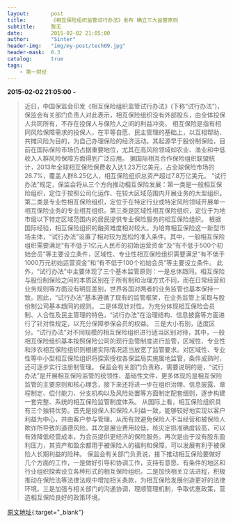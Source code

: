```yaml
---
layout:       post
title:        《相互保险组织监管试行办法》发布 确立三大监管原则
subtitle:     暂无
date:         2015-02-02 21:05:00
author:       "Sinter"
header-img:   "img/my-post/tech09.jpg"
header-mask:  0.3
catalog:      true
tags:
    - 第一财经
---
```


**2015-02-02 21:05:00**  **-**

> 近日，中国保监会印发《相互保险组织监管试行办法》(下称“试行办法”)，保监会有关部门负责人对此表示，相互保险组织没有外部股东，由全体投保人共同所有，不存在投保人与保险人之间的利益冲突。
相互保险是指有相同风险保障需求的投保人，在平等自愿、民主管理的基础上，以互相帮助、共摊风险为目的，为自己办理保险的经济活动。其起源早于股份制保险，目前在国际保险市场仍占据重要地位，尤其在高风险领域如农业、渔业和中低收入人群风险保障方面得到广泛应用。
据国际相互合作保险组织联盟统计，2013年全球相互保险保费收入达1.23万亿美元，占全球保险市场的26.7%，覆盖人群8.25亿人，相互保险组织总资产超过7.8万亿美元。
“试行办法”规定，保监会将从三个方向推动相互保险发展：第一类是一般相互保险组织，定位于按照公司化运作、在较大区域范围内开展业务的大型组织。第二类是专业性相互保险组织，定位于在特定行业或特定风险领域开展单一相互保险业务的专业相互组织。第三类是区域性相互保险组织，定位于为地市级以下特定区域范围内的居民提供专业保险服务的相互保险组织。
根据国际经验，相互保险组织的融资难度相对较大。为培育相互保险这一新型市场主体，“试行办法”设置了相对较为宽松的准入条件。其中，一般相互保险组织需要满足“有不低于1亿元人民币的初始运营资金”及“有不低于500个初始会员”等主要设立条件，区域性、专业性相互保险组织需要满足“有不低于1000万元初始运营资金”和“有不低于100个初始会员”等主要设立条件。
此外，“试行办法”中主要体现了三个基本监管原则：一是总体趋同。相互保险与股份制保险之间的本质区别在于所有制和治理方式不同，而在日常经营和业务规则等方面没有明显差别，世界各国对两者的业务监管也基本保持一致。因此，“试行办法”基本遵循了现有的监管框架，在业务监管上采取与股份制公司基本趋同的规则。
二是体现针对性。为充分体现相互保险会员制、人合性及民主管理的特色，“试行办法”在治理结构、信息披露等方面进行了针对性规定，以充分保障参保会员的权益。
三是大小有别，适度区分。“试行办法”对不同规模的相互保险组织进行适当区别对待，其中，一般相互保险组织基本按照保险公司的现行监管制度进行监管，区域性、专业性和涉农相互保险组织则根据实际情况适当放宽了监管要求。对区域性、专业性等中小型相互保险组织将探索授权各保监局实施属地监管，条件成熟时，还可逐步实行注册制管理。
保监会有关部门负责称，需要说明的是，“试行办法”是开展相互保险监管的统领性、基础性文件，更多体现的是相互保险监管的主要原则和核心理念，接下来还将进一步在组织治理、信息披露、章程制定、偿付能力、分支机构以及风险处置等方面制定配套细则，逐步构建一套完整、系统的相互保险监管制度体系。
从国际上看，相互保险组织具有三个独特优势。首先是投保人和保险人利益一致，能够较好地实现以客户利益为中心，并由客户参与管理，从而有效避免保险人不当经营和被保险人欺诈所导致的道德风险。其次是展业费用较低，核灾定损准确度较高，可以有效降低经营成本，为会员提供更经济的保险服务。再次是由于没有股东盈利压力，其资产和盈余都用于被保险人的福利和保障，可以发展有利于被保险人长期利益的险种。
保监会有关部门负责说，接下推动相互保险要做好几个方面的工作，一是做好引导和协调工作，支持有意愿、有条件的地区和行业组织探索设立各种形式的相互保险组织。二是加快相关立法进程，积极推动在保险法等法律法规中增加相关条款，为相互保险发展创造更好的法律环境。三是加强与相关部门的沟通协调，理顺管理机制，争取优惠政策，营造相互保险良好的政策环境。


[原文地址](http://www.yicai.com/news/4571217.html){:target="_blank"}


